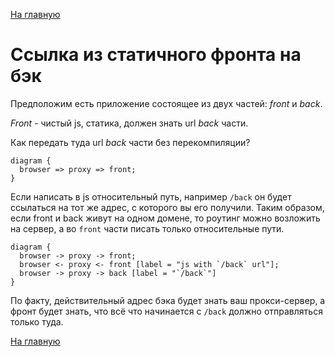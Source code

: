 [На главную](index.md)

# Ссылка из статичного фронта на бэк

Предположим есть приложение состоящее из двух частей: *front* и *back*.

*Front* - чистый js, статика, должен знать url *back* части.

Как передать туда url *back* части без перекомпиляции?

```seqdiag
diagram {
  browser => proxy => front;
}
```

Если написать в js относительный путь, например `/back` он будет ссылаться на тот же адрес, с которого вы его получили.
Таким образом, если front и back живут на одном домене, то роутинг можно возложить на сервер, а во `front` части писать только относительные пути.

```seqdiag
diagram {
  browser -> proxy -> front;
  browser <- proxy <- front [label = "js with `/back` url"];
  browser -> proxy -> back [label = "`/back`"]
}
```

По факту, действительный адрес бэка будет знать ваш прокси-сервер, а фронт будет знать, что всё что начинается с `/back` должно отправляться только туда.

[На главную](index.md)